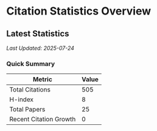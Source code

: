 # Citation Statistics Overview

## Latest Statistics
*Last Updated: 2025-07-24*

### Quick Summary
| Metric | Value |
| ------ | ----- |
| Total Citations | 505 |
| H-index | 8 |
| Total Papers | 25 |
| Recent Citation Growth | 0 |